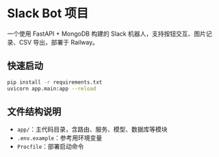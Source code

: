 # Slack Bot 项目

一个使用 FastAPI + MongoDB 构建的 Slack 机器人，支持按钮交互、图片记录、CSV 导出，部署于 Railway。

## 快速启动
```bash
pip install -r requirements.txt
uvicorn app.main:app --reload
```

## 文件结构说明
- `app/`：主代码目录，含路由、服务、模型、数据库等模块
- `.env.example`：参考用环境变量
- `Procfile`：部署启动命令